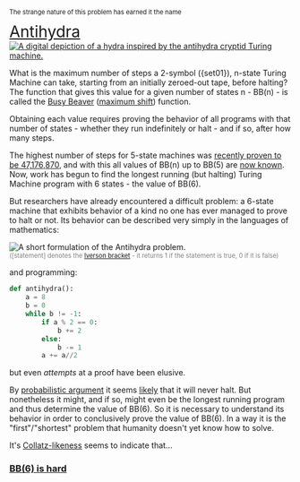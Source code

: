 <SeoTitle value="Antihydra" />

<script lang="ts">
import { onMount } from 'svelte';
import SeoTitle from "$lib/seo_title.svelte";
import TmSimulator from "$lib/tm_simulator.svelte"
import { machineCodeToTM, tmToTuringMachineDotIO  } from '$lib/tm';
import {Antihydra} from '$lib/machine_repertoire'
import Katex from "$lib/Katex.svelte"

let theCode = tmToTuringMachineDotIO(machineCodeToTM(Antihydra))
let set01 = "{0,1}"

onMount(() => { // TODO: this shouldn't be necessary
    const id = window.location.hash.replace(/^#/, '');
    const element = id && document.getElementById(id);
    console.log(id,element)
    if (id && element) {
      window.scrollTo({ top: element.top, behavior: 'smooth' });
    }
  });

</script>

<div class="dark w-full ">
<div class="prose prose-invert text-white -mt-4  xl:justify-start lg:ml-[170px] ml-0 sm:ml-4 font-sans prose-base sm:prose-lg w-full">
<div class="leading-normal ">
<div>

<div class="flex justify-center" style="font-size: 80%;">

The strange nature of this problem has earned it the name
</div>
<div class="flex justify-center" style="font-size: 200%;">
<a href="https://wiki.bbchallenge.org/wiki/Antihydra">Antihydra</a>
</div>
<div class="flex justify-center">
<a href="https://wiki.bbchallenge.org/wiki/File:Antihydra-depiction.png"><img
    src="/Antihydra-depiction.png"
    alt="A digital depiction of a hydra inspired by the antihydra cryptid Turing machine."
    class="h-[200px] m-0 p-0"
/></a>


</div>

What is the maximum number of steps a 2-symbol ({set01}), n-state Turing Machine can take, starting from an initially zeroed-out tape, before halting? The function that gives this value for a given number of states n - BB(n) - is called the [Busy Beaver](https://en.wikipedia.org/wiki/Busy_beaver) ([maximum shift](https://wiki.bbchallenge.org/wiki/Busy_Beaver_Functions)) function.

Obtaining each value requires proving the behavior of all programs with that number of states - whether they run indefinitely or halt - and if so, after how many steps.

The highest number of steps for 5-state machines was [recently proven to be 47,176,870](https://discuss.bbchallenge.org/t/july-2nd-2024-we-have-proved-bb-5-47-176-870/237), and with this all values of BB(n) up to BB(5) are [now known](https://www.quantamagazine.org/amateur-mathematicians-find-fifth-busy-beaver-turing-machine-20240702/). Now, work has begun to find the longest running (but halting) Turing Machine program with 6 states - the value of BB(6).

But researchers have already encountered a difficult problem: a 6-state machine that exhibits behavior of a kind no one has ever managed to prove to halt or not. Its behavior can be described very simply in the languages of mathematics:

<div class="flex justify-center m-0 -mt-10">
<img
    src="/antihydra_formula.png"
    alt="A short formulation of the Antihydra problem."
    class="m-0 p-0"
/>
</div>
<span style="color: gray; font-size: 80%;">([statement] denotes the <a href="https://en.wikipedia.org/wiki/Iverson_bracket">Iverson bracket</a> - it returns 1 if the statement is true, 0 if it is false)</span>

and programming:

```python
def antihydra():
    a = 8
    b = 0
    while b != -1:
        if a % 2 == 0:
            b += 2
        else:
            b -= 1
        a += a//2
```

but even *attempts* at a proof have been elusive.

By [probabilistic argument](https://wiki.bbchallenge.org/wiki/Antihydra#Simulation) it seems [likely](https://wiki.bbchallenge.org/wiki/Probvious) that it will never halt. But nonetheless it might, and if so, might even be the longest running program and thus determine the value of BB(6). So it is necessary to understand its behavior in order to conclusively prove the value of BB(6). In a way it is the "first"/"shortest" problem that humanity doesn't yet know how to solve.

It's [Collatz-likeness](https://wiki.bbchallenge.org/wiki/Collatz-like) seems to indicate that...

<a href="https://www.sligocki.com/2024/07/06/bb-6-2-is-hard.html"><h3>BB(6) is hard</h3></a>

<div class="mb-20"></div>

</div>
</div>
</div>
</div>
